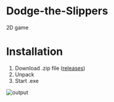 # Dodge-the-Slippers
2D game

# Installation
1. Download .zip file ([releases](https://github.com/Lainelle/Dodge-the-Slippers/releases))
2. Unpack
3. Start .exe

![output](https://github.com/user-attachments/assets/a6942dff-96f7-45dc-b781-d00fd3308eec)
